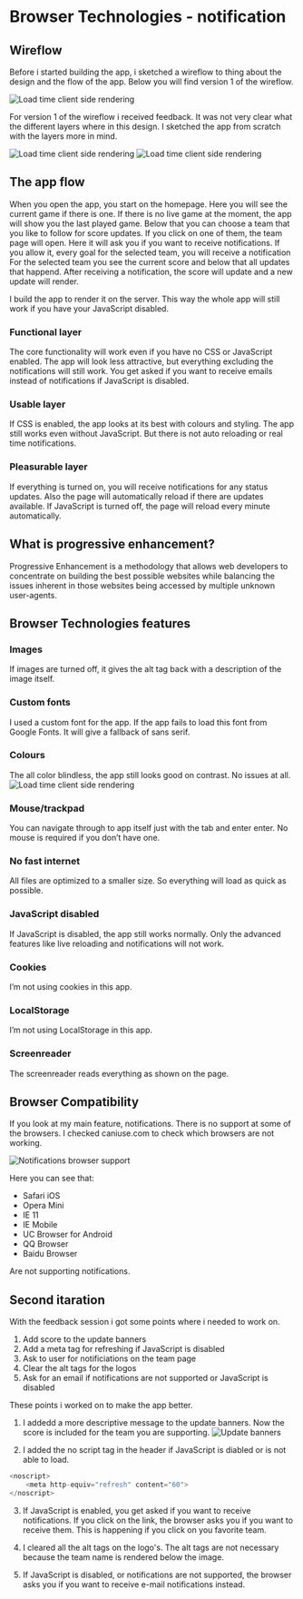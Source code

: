 # Browser Technologies - notification
## Wireflow
Before i started building the app, i sketched a wireflow to thing about the design and the flow of the app. Below you will find version 1 of the wireflow.

![Load time client side rendering](./docs/wireflow-1.jpg)

For version 1 of the wireflow i received feedback. It was not very clear what the different layers where in this design. I sketched the app from scratch with the layers more in mind.

![Load time client side rendering](./docs/wireflow-2-1.jpg)
![Load time client side rendering](./docs/wireflow-2-2.jpg)

## The app flow
When you open the app, you start on the homepage. Here you will see the current game if there is one. If there is no live game at the moment, the app will show you the last played game.
Below that you can choose a team that you like to follow for score updates. If you click on one of them, the team page will open. Here it will ask you if you want to receive notifications. If you allow it, every goal for the selected team, you will receive a notification
For the selected team you see the current score and below that all updates that happend. After receiving a notification, the score will update and a new update will render.

I build the app to render it on the server. This way the whole app will still work if you have your JavaScript disabled.

### Functional layer
The core functionality will work even if you have no CSS or JavaScript enabled. The app will look less attractive, but everything excluding the notifications will still work. You get asked if you want to receive emails instead of notifications if JavaScript is disabled.

### Usable layer
If CSS is enabled, the app looks at its best with colours and styling. The app still works even without JavaScript. But there is not auto reloading or real time notifications.

### Pleasurable layer
If everything is turned on, you will receive notifications for any status updates. Also the page will automatically reload if there are updates available. If JavaScript is turned off, the page will reload every minute automatically.

## What is progressive enhancement?
Progressive Enhancement is a methodology that allows web developers to concentrate on building the best possible websites while balancing the issues inherent in those websites being accessed by multiple unknown user-agents.

## Browser Technologies features
### Images
If images are turned off, it gives the alt tag back with a description of the image itself.

### Custom fonts
I used a custom font for the app. If the app fails to load this font from Google Fonts. It will give a fallback of sans serif.

### Colours
The all color blindless, the app still looks good on contrast. No issues at all.
![Load time client side rendering](./docs/red-weak-color.jpg)

### Mouse/trackpad
You can navigate through to app itself just with the tab and enter enter. No mouse is required if you don’t have one.

### No fast internet
All files are optimized to a smaller size. So everything will load as quick as possible.

### JavaScript disabled
If JavaScript is disabled, the app still works normally. Only the advanced features like live reloading and notifications will not work.

### Cookies
I’m not using cookies in this app.

### LocalStorage
I’m not using LocalStorage in this app.

### Screenreader
The screenreader reads everything as shown on the page.

## Browser Compatibility
If you look at my main feature, notifications. There is no support at some of the browsers. I checked caniuse.com to check which browsers are not working.

![Notifications browser support](./docs/caniuse-notification.jpg)

Here you can see that:
- Safari iOS
- Opera Mini
- IE 11
- IE Mobile
- UC Browser for Android
- QQ Browser
- Baidu Browser

Are not supporting notifications.

## Second itaration
With the feedback session i got some points where i needed to work on.
 1. Add score to the update banners
 2. Add a meta tag for refreshing if JavaScript is disabled
 3. Ask to user for notificiations on the team page
 4. Clear the alt tags for the logos
 5. Ask for an email if notifications are not supported or JavaScript is disabled

These points i worked on to make the app better.
 1. I addedd a more descriptive message to the update banners. Now the score is included for the team you are supporting.
![Update banners](./docs/second-iteration/update-banners.jpg)

 2. I added the no script tag in the header if JavaScript is diabled or is not able to load.

```javascript 
<noscript>
	<meta http-equiv="refresh" content="60">
</noscript>
```

3. If JavaScript is enabled, you get asked if you want to receive notifications. If you click on the link, the browser asks you if you want to receive them. This is happening if you click on you favorite team.

4. I cleared all the alt tags on the logo's. The alt tags are not necessary because the team name is rendered below the image.

5. If JavaScript is disabled, or notifications are not supported, the browser asks you if you want to receive e-mail notifications instead.